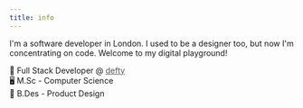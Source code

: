 ```yaml
---
title: info
---
```


I'm a software developer in London. I used to be a designer too, but now I'm concentrating on code. Welcome to my digital playground!

👔 Full Stack Developer @ <a href="https://defty.com/" style="color:#555555;">defty</a><br>
🖥 M.Sc - Computer Science <br>
🎨 B.Des - Product Design <br>


